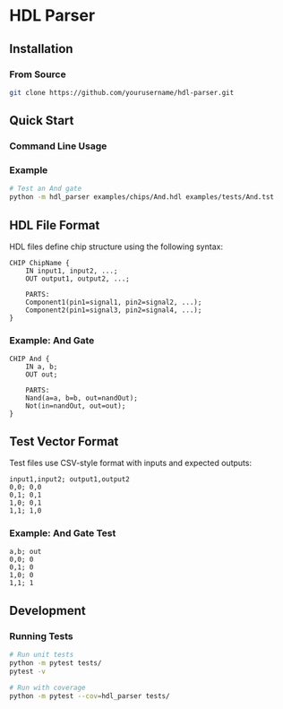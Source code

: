 # HDL Parser

## Installation

### From Source

```bash
git clone https://github.com/yourusername/hdl-parser.git
```

## Quick Start

### Command Line Usage


### Example

```bash
# Test an And gate
python -m hdl_parser examples/chips/And.hdl examples/tests/And.tst
```

## HDL File Format

HDL files define chip structure using the following syntax:

```hdl
CHIP ChipName {
    IN input1, input2, ...;
    OUT output1, output2, ...;
    
    PARTS:
    Component1(pin1=signal1, pin2=signal2, ...);
    Component2(pin1=signal3, pin2=signal4, ...);
}
```

### Example: And Gate

```hdl
CHIP And {
    IN a, b;
    OUT out;
    
    PARTS:
    Nand(a=a, b=b, out=nandOut);
    Not(in=nandOut, out=out);
}
```

## Test Vector Format

Test files use CSV-style format with inputs and expected outputs:

```
input1,input2; output1,output2
0,0; 0,0
0,1; 0,1
1,0; 0,1
1,1; 1,0
```

### Example: And Gate Test

```
a,b; out
0,0; 0
0,1; 0
1,0; 0
1,1; 1
```


## Development

### Running Tests

```bash
# Run unit tests
python -m pytest tests/
pytest -v

# Run with coverage
python -m pytest --cov=hdl_parser tests/
```

